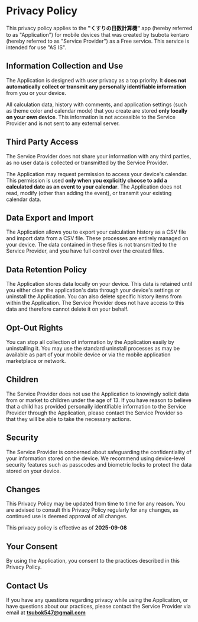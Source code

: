 # Privacy Policy

This privacy policy applies to the **"くすりの日数計算機"** app (hereby referred to as "Application") for mobile devices that was created by tsubota kentaro (hereby referred to as "Service Provider") as a Free service. This service is intended for use "AS IS".

## Information Collection and Use

The Application is designed with user privacy as a top priority. It **does not automatically collect or transmit any personally identifiable information** from you or your device.

All calculation data, history with comments, and application settings (such as theme color and calendar mode) that you create are stored **only locally on your own device**. This information is not accessible to the Service Provider and is not sent to any external server.

## Third Party Access

The Service Provider does not share your information with any third parties, as no user data is collected or transmitted by the Service Provider.

The Application may request permission to access your device's calendar. This permission is used **only when you explicitly choose to add a calculated date as an event to your calendar**. The Application does not read, modify (other than adding the event), or transmit your existing calendar data.

## Data Export and Import

The Application allows you to export your calculation history as a CSV file and import data from a CSV file. These processes are entirely managed on your device. The data contained in these files is not transmitted to the Service Provider, and you have full control over the created files.

## Data Retention Policy

The Application stores data locally on your device. This data is retained until you either clear the application's data through your device's settings or uninstall the Application. You can also delete specific history items from within the Application. The Service Provider does not have access to this data and therefore cannot delete it on your behalf.

## Opt-Out Rights

You can stop all collection of information by the Application easily by uninstalling it. You may use the standard uninstall processes as may be available as part of your mobile device or via the mobile application marketplace or network.

## Children

The Service Provider does not use the Application to knowingly solicit data from or market to children under the age of 13. If you have reason to believe that a child has provided personally identifiable information to the Service Provider through the Application, please contact the Service Provider so that they will be able to take the necessary actions.

## Security

The Service Provider is concerned about safeguarding the confidentiality of your information stored on the device. We recommend using device-level security features such as passcodes and biometric locks to protect the data stored on your device.

## Changes

This Privacy Policy may be updated from time to time for any reason. You are advised to consult this Privacy Policy regularly for any changes, as continued use is deemed approval of all changes.

This privacy policy is effective as of **2025-09-08**

## Your Consent

By using the Application, you consent to the practices described in this Privacy Policy.

## Contact Us

If you have any questions regarding privacy while using the Application, or have questions about our practices, please contact the Service Provider via email at **tsubok547@gmail.com**
